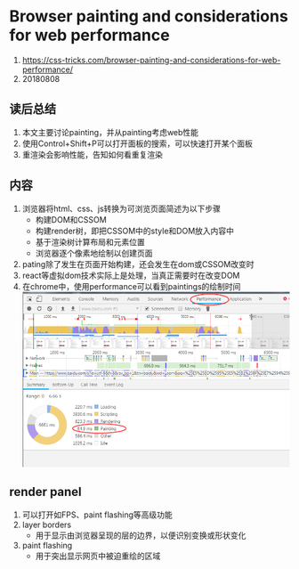 # Browser painting and considerations for web performance

1. https://css-tricks.com/browser-painting-and-considerations-for-web-performance/
2. 20180808

## 读后总结

1. 本文主要讨论painting，并从painting考虑web性能
2. 使用Control+Shift+P可以打开面板的搜索，可以快速打开某个面板
3. 重渲染会影响性能，告知如何看重复渲染

## 内容

1. 浏览器将html、css、js转换为可浏览页面简述为以下步骤
	- 构建DOM和CSSOM
	- 构建render树，即把CSSOM中的style和DOM放入内容中
	- 基于渲染树计算布局和元素位置
	- 浏览器逐个像素地绘制以创建页面
2. pating除了发生在页面开始构建，还会发生在dom或CSSOM改变时
3. react等虚拟dom技术实际上是处理，当真正需要时在改变DOM
4. 在chrome中，使用performance可以看到paintings的绘制时间![1545275012315](README.assets/1545275012315.png)

## render panel

1. 可以打开如FPS、paint flashing等高级功能
2. layer borders
	- 用于显示由浏览器呈现的层的边界，以便识别变换或形状变化
3. paint flashing
	- 用于突出显示网页中被迫重绘的区域 